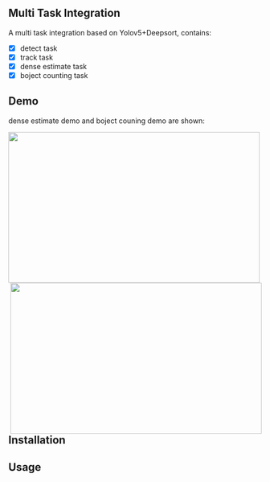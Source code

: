 ## Multi Task Integration
A multi task integration based on Yolov5+Deepsort, contains:

- [x] detect task
- [x] track task
- [x] dense estimate task
- [x] boject counting task

## Demo

dense estimate demo and boject couning demo are shown:

<center class = "half">
<img src = "demo/dense.gif"  height = "300"  width = "500" align = left><img src = "demo/counter.gif"   height = '300' width = "500" align = right>
</center>


















## Installation



## Usage

